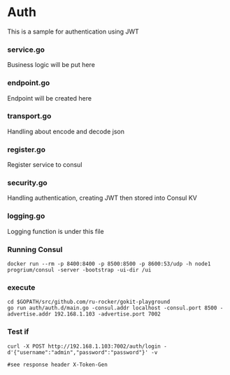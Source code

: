 # Auth
This is a sample for authentication using JWT

### service.go
Business logic will be put here

### endpoint.go
Endpoint will be created here

### transport.go
Handling about encode and decode json

### register.go
Register service to consul

### security.go
Handling authentication, creating JWT then stored into Consul KV

### logging.go
Logging function is under this file

### Running Consul

    docker run --rm -p 8400:8400 -p 8500:8500 -p 8600:53/udp -h node1 progrium/consul -server -bootstrap -ui-dir /ui

### execute

    cd $GOPATH/src/github.com/ru-rocker/gokit-playground
    go run auth/auth.d/main.go -consul.addr localhost -consul.port 8500 -advertise.addr 192.168.1.103 -advertise.port 7002

### Test if

    curl -X POST http://192.168.1.103:7002/auth/login -d'{"username":"admin","password":"password"}' -v
    
    #see response header X-Token-Gen
